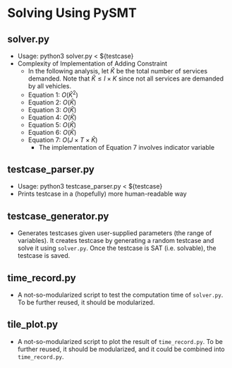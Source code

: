 # Solving Using PySMT
## solver.py
* Usage: python3 solver.py < ${testcase}
* Complexity of Implementation of Adding Constraint
    * In the following analysis, let $\hat{K}$ be the total number of services demanded. Note that $\hat{K} \leq I \times K$ since not all services are demanded by all vehicles.
    * Equation 1: $O(\hat{K}^2)$ 
    * Equation 2: $O(\hat{K})$ 
    * Equation 3: $O(\hat{K})$ 
    * Equation 4: $O(\hat{K})$ 
    * Equation 5: $O(\hat{K})$ 
    * Equation 6: $O(\hat{K})$ 
    * Equation 7: $O(J \times T \times \hat{K})$
      * The implementation of Equation 7 involves indicator variable

## testcase_parser.py
* Usage: python3 testcase_parser.py < ${testcase}
* Prints testcase in a (hopefully) more human-readable way

## testcase_generator.py
* Generates testcases given user-supplied parameters (the range of variables). It creates testcase by generating a random testcase and solve it using `solver.py`. Once the testcase is SAT (i.e. solvable), the testcase is saved.

## time_record.py
* A not-so-modularized script to test the computation time of `solver.py`. To be further reused, it should be modularized.

## tile_plot.py
* A not-so-modularized script to plot the result of `time_record.py`. To be further reused, it should be modularized, and it could be combined into `time_record.py`.